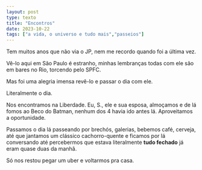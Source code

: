 ```yaml
---
layout: post
type: texto
title: "Encontros"
date: 2023-10-22
tags: ["a vida, o universo e tudo mais","passeios"]
---
```

Tem muitos anos que não via o JP, nem me recordo quando foi a última vez.  

Vê-lo aqui em São Paulo é estranho, minhas lembranças todas com ele são em bares no Rio, torcendo pelo SPFC.  

Mas foi uma alegria imensa revê-lo e passar o dia com ele.  

Literalmente o dia.  

Nos encontramos na Liberdade. Eu, S., ele e sua esposa, almoçamos e de lá fomos ao Beco do Batman, nenhum dos 4 havia ido antes lá. Aproveitamos a oportunidade.  

Passamos o dia lá passeando por brechós, galerias, bebemos café, cerveja, até que jantamos um clássico cachorro-quente e ficamos por lá conversando até percebermos que estava literalmente **tudo fechado** já eram quase duas da manhã.  

Só nos restou pegar um uber e voltarmos pra casa.